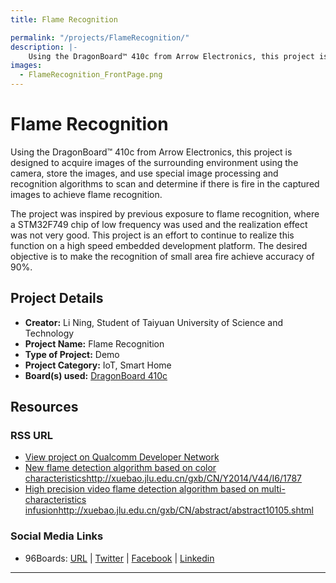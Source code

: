 ```yaml
---
title: Flame Recognition

permalink: "/projects/FlameRecognition/"
description: |-
    Using the DragonBoard™ 410c from Arrow Electronics, this project is designed to acquire images of the surrounding environment using the camera, store the images, and use special image processing and recognition algorithms to scan and determine if there is fire in the captured images to achieve flame recognition.
images:
  - FlameRecognition_FrontPage.png
---
```

# Flame Recognition

Using the DragonBoard™ 410c from Arrow Electronics, this project is designed to acquire images of the surrounding environment using the camera, store the
images, and use special image processing and recognition algorithms to scan and determine if there is fire in the captured images to achieve flame recognition.

The project was inspired by previous exposure to flame recognition, where a STM32F749 chip of low frequency was used and the realization effect was not very
good. This project is an effort to continue to realize this function on a high speed embedded development platform. The desired objective is to make the
recognition of small area fire achieve accuracy of 90%.

## Project Details

- **Creator:** Li Ning, Student of Taiyuan University of Science and Technology
- **Project Name:** Flame Recognition
- **Type of Project:** Demo
- **Project Category:** IoT, Smart Home
- **Board(s) used:** [DragonBoard 410c](https://www.96boards.org/product/dragonboard410c/)

## Resources

### RSS URL

- [View project on Qualcomm Developer Network]()
- [New flame detection algorithm based on color characteristics]()http://xuebao.jlu.edu.cn/gxb/CN/Y2014/V44/I6/1787
- [High precision video flame detection algorithm based on multi-characteristics infusion]()http://xuebao.jlu.edu.cn/gxb/CN/abstract/abstract10105.shtml

### Social Media Links

- 96Boards: [URL](https://www.96boards.org/) &#124; [Twitter](https://twitter.com/96boards) &#124; [Facebook](https://www.facebook.com/96Boards) &#124; [Linkedin](https://www.linkedin.com/showcase/6637095/)


***
